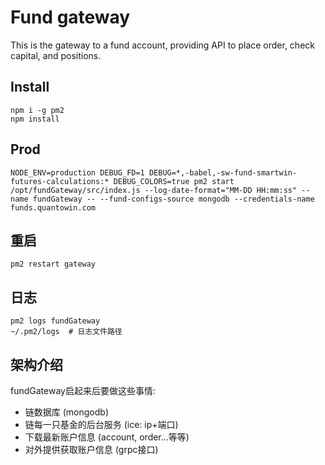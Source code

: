 # Fund gateway
This is the gateway to a fund account, providing API to place order, check capital, and positions.

## Install
```
npm i -g pm2
npm install
```

## Prod
```
NODE_ENV=production DEBUG_FD=1 DEBUG=*,-babel,-sw-fund-smartwin-futures-calculations:* DEBUG_COLORS=true pm2 start /opt/fundGateway/src/index.js --log-date-format="MM-DD HH:mm:ss" --name fundGateway -- --fund-configs-source mongodb --credentials-name funds.quantowin.com
```

## 重启
```
pm2 restart gateway
```

## 日志
```
pm2 logs fundGateway
~/.pm2/logs  # 日志文件路径
```

## 架构介绍

fundGateway启起来后要做这些事情:
* 链数据库 (mongodb)
* 链每一只基金的后台服务 (ice: ip+端口)
* 下载最新账户信息 (account, order...等等)
* 对外提供获取账户信息 (grpc接口)
